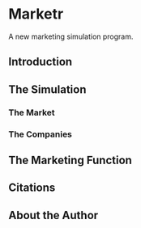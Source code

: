 # Marketr
A new marketing simulation program. 

## Introduction

## The Simulation
### The Market
### The Companies


## The Marketing Function


## Citations

## About the Author

